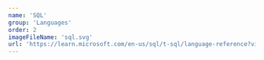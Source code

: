 ```yaml
---
name: 'SQL'
group: 'Languages'
order: 2
imageFileName: 'sql.svg'
url: 'https://learn.microsoft.com/en-us/sql/t-sql/language-reference?view=sql-server-ver16'
---
```

